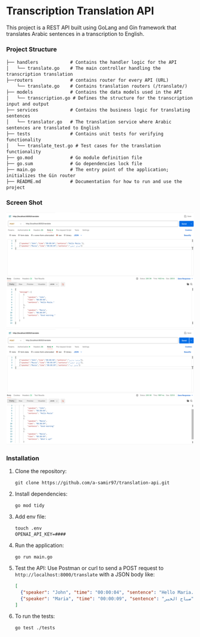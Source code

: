 # Transcription Translation API

This project is a REST API built using GoLang and Gin framework that translates Arabic sentences in a transcription to English.

### Project Structure
```
├── handlers            # Contains the handler logic for the API
│   └── translate.go    # The main controller handling the transcription translation
├──routers              # contains router for every API (URL)
    └── translate.go    # Contains translation routers (/translate/) 
├── models              # Contains the data models used in the API
│   └── transcription.go # Defines the structure for the transcription input and output
├── services            # Contains the business logic for translating sentences
│   └── translator.go   # The translation service where Arabic sentences are translated to English
├── tests               # Contains unit tests for verifying functionality
│   └── translate_test.go # Test cases for the translation functionality
├── go.mod              # Go module definition file
├── go.sum              # Go dependencies lock file
├── main.go             # The entry point of the application; initializes the Gin router
├── README.md           # Documentation for how to run and use the project
```

### Screen Shot
![Request 1](/docs/request1.png)
![Request 2](/docs/request2.png)

### Installation

1. Clone the repository:
    ```
    git clone https://github.com/a-samir97/translation-api.git
    ```
   
2. Install dependencies:
    ```
    go mod tidy
    ```
    
3. Add env file:
    ```
    touch .env
    OPENAI_API_KEY=#### 
    ```
    
4. Run the application:
    ```
    go run main.go
    ```

5. Test the API:
    Use Postman or curl to send a POST request to `http://localhost:8000/translate` with a JSON body like:
    ```json
    [
      {"speaker": "John", "time": "00:00:04", "sentence": "Hello Maria."},
      {"speaker": "Maria", "time": "00:00:09", "sentence": "صباح الخير"}
    ]
    ```

6. To run the tests:
    ```
    go test ./tests
    ```
